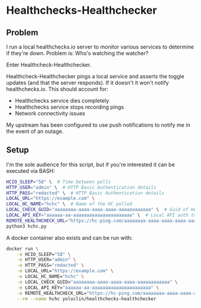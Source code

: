 # Healthchecks-Healthchecker

## Problem

I run a local healthchecks.io server to monitor various services to 
determine if they're down. Problem is: Who's watching the watcher?

Enter Healthcheck-Healthchecker.

Healthcheck-Healthchecker pings a local service and asserts the toggle
updates (and that the server responds). If it doesn't it won't notify
healthchecks.io. This should account for:

- Healthchecks service dies completely
- Healthchecks service stops recording pings
- Network connectivity issues

My upstream has been configured to use push notifications to notify 
me in the event of an outage.

## Setup

I'm the sole audience for this script, but if you're interested it
can be executed via BASH:

```bash
HCIO_SLEEP="58" \  # Time between polls
HTTP_USER="admin" \  # HTTP Basic Authentication details
HTTP_PASS="redacted" \  # HTTP Basic Authentication details
LOCAL_URL="https://example.com" \
LOCAL_HC_NAME="hchc" \  # Name of the HC polled
LOCAL_CHECK_GUID="aaaaaaaa-aaaa-aaaa-aaaa-aaaaaaaaaaaa" \  # Guid of HC POLLED
LOCAL_API_KEY="aaaaaa-aa-aaaaaaaaaaaaaaaaaaaaaa" \  # Local API auth token
REMOTE_HEALTHCHECK_URL="https://hc-ping.com/aaaaaaaa-aaaa-aaaa-aaaa-aaaaaaaaaaaa" \  # Remote service endpoint to poll
python3 hchc.py
```

A docker container also exists and can be run with:

```bash
docker run \
    -e HCIO_SLEEP="58" \
    -e HTTP_USER="admin" \
    -e HTTP_PASS="redacted" \
    -e LOCAL_URL="https://example.com" \
    -e LOCAL_HC_NAME="hchc" \
    -e LOCAL_CHECK_GUID="aaaaaaaa-aaaa-aaaa-aaaa-aaaaaaaaaaaa" \
    -e LOCAL_API_KEY="aaaaaa-aa-aaaaaaaaaaaaaaaaaaaaaa" \
    -e REMOTE_HEALTHCHECK_URL="https://hc-ping.com/aaaaaaaa-aaaa-aaaa-aaaa-aaaaaaaaaaaa" \
    --rm --name hchc yoloclin/healthchecks-healthchecker
```
